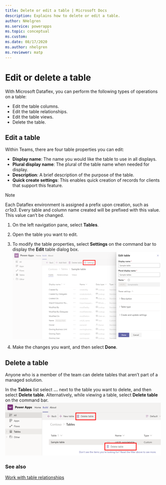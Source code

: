 ```yaml
---
title: Delete or edit a table | Microsoft Docs
description: Explains how to delete or edit a table.
author: NHelgren
ms.service: powerapps
ms.topic: conceptual
ms.custom: 
ms.date: 08/17/2020
ms.author: nhelgren
ms.reviewer: matp
---
```


# Edit or delete a table
With Microsoft Dataflex, you can perform the following types of operations on a table:
- Edit the table columns.
- Edit the table relationships.
- Edit the table views.
- Delete the table.

## Edit a table

Within Teams, there are four table properties you can edit:

- **Display name**: The name you would like the table to use in all displays.
- **Plural display name**: The plural of the table name when needed for display.
- **Description**: A brief description of the purpose of the table.
- **Quick create settings**: This enables quick creation of records for clients that support this feature.

> [!NOTE]
> Each Dataflex environment is assigned a prefix upon creation, such as *cr1a3*. Every table and column name created will be prefixed with this value. This value can’t be changed.

1. On the left navigation pane, select **Tables**.
2. Open the table you want to edit. 
3. To modify the table properties, select **Settings** on the command bar to display the **Edit** table dialog box.
    ![Edit table](media/edit-table1.png)

4. Make the changes you want, and then select **Done**.
 
## Delete a table
Anyone who is a member of the team can delete tables that aren’t part of a managed solution.

In the **Tables** list select **…** next to the table you want to delete, and then select **Delete table**. Alternatively, while viewing a table, select **Delete table** on the command bar.
![Delete table](media/delete-table.png)


### See also
[Work with table relationships](relationships-table.md)